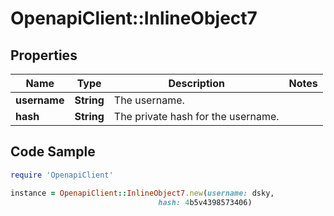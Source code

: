 # OpenapiClient::InlineObject7

## Properties

Name | Type | Description | Notes
------------ | ------------- | ------------- | -------------
**username** | **String** | The username. | 
**hash** | **String** | The private hash for the username. | 

## Code Sample

```ruby
require 'OpenapiClient'

instance = OpenapiClient::InlineObject7.new(username: dsky,
                                 hash: 4b5v4398573406)
```


